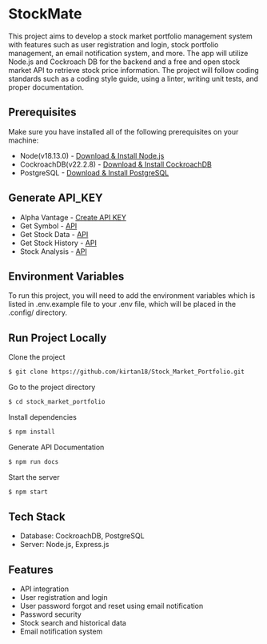 # StockMate

This project aims to develop a stock market portfolio management system with features such as user registration and login, stock portfolio management, an email notification  system, and more. The app will utilize Node.js and Cockroach DB for the backend and a free and open stock market API to retrieve stock price information. The project will follow  coding standards such as a coding style guide, using a linter, writing unit tests, and proper documentation.

## Prerequisites

Make sure you have installed all of the following prerequisites on your machine:
- Node(v18.13.0) - [Download & Install Node.js](https://nodejs.org/en/download)
- CockroachDB(v22.2.8) - [Download & Install CockroachDB](https://www.cockroachlabs.com/docs/v20.1/install-cockroachdb-windows)
- PostgreSQL - [Download & Install PostgreSQL](https://www.postgresql.org/download/)

## Generate API_KEY
- Alpha Vantage - [Create API KEY](https://www.alphavantage.co/)
- Get Symbol - [API](https://www.alphavantage.co/query?function=SYMBOL_SEARCH&keywords=tesco&apikey=demo)
- Get Stock Data - [API](https://www.alphavantage.co/query?function=GLOBAL_QUOTE&symbol=IBM&apikey=demo)
- Get Stock History - [API](https://www.alphavantage.co/query?function=TIME_SERIES_DAILY_ADJUSTED&symbol=IBM&apikey=demo)
- Stock Analysis - [API](https://finnhub.io/docs/api/company-basic-financials)

## Environment Variables
To run this project, you will need to add the environment variables which is listed in .env.example file to your .env file, which will be placed in the .config/ directory.

## Run Project Locally
Clone the project
```sh
$ git clone https://github.com/kirtan18/Stock_Market_Portfolio.git
```
Go to the project directory
```sh
$ cd stock_market_portfolio
```
Install dependencies
```sh
$ npm install
```
Generate API Documentation
```sh
$ npm run docs
```
Start the server
```sh
$ npm start
```

## Tech Stack
- Database: CockroachDB, PostgreSQL
- Server: Node.js, Express.js


## Features
- API integration
- User registration and login
- User password forgot and reset using email notification
- Password security
- Stock search and historical data
- Email notification system


